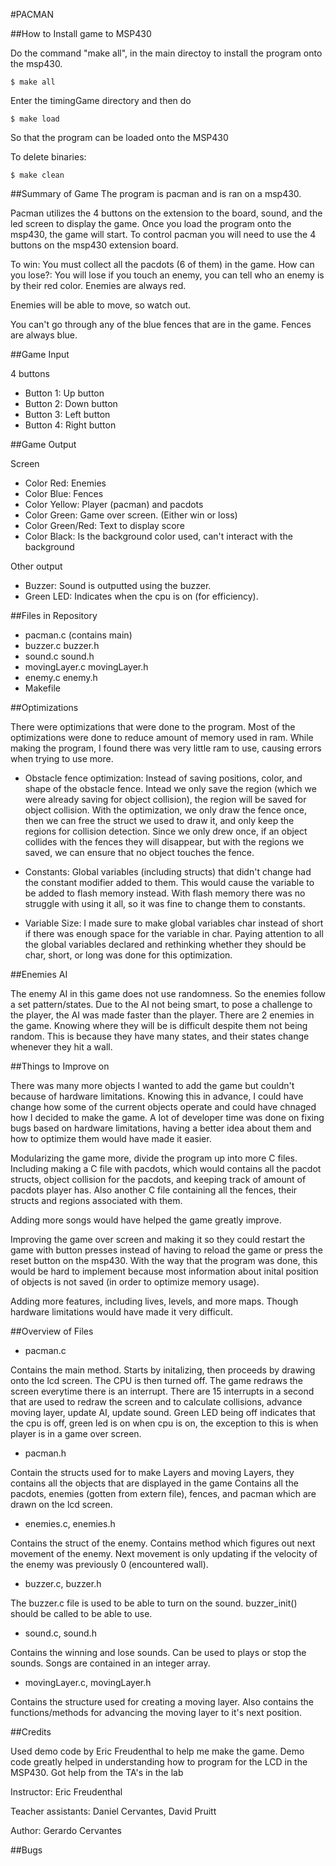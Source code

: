 

#PACMAN


##How to Install game to MSP430

Do the command "make all", in the main directoy to
install the program onto the msp430.

~~~
$ make all
~~~

Enter the timingGame directory and then do

~~~
$ make load
~~~

So that the program can be loaded onto the MSP430


To delete binaries:

~~~
$ make clean
~~~

##Summary of Game
The program is pacman and is ran on a msp430.

Pacman utilizes the 4 buttons on the extension to the board, sound, and the led screen to display the game.
Once you load the program onto the msp430, the game will start.
To control pacman you will need to use the 4 buttons on the msp430 extension board.

To win:  You must collect all the pacdots (6 of them) in the game.
How can you lose?: You will lose if you touch an enemy, you can tell who an enemy is by their red color.
Enemies are always red.

Enemies will be able to move, so watch out.

You can't go through any of the blue fences that are in the game.
Fences are always blue.

##Game Input

4 buttons
* Button 1:  Up button
* Button 2:  Down button
* Button 3:  Left button
* Button 4:  Right button

##Game Output

Screen

* Color Red: Enemies
* Color Blue: Fences
* Color Yellow: Player (pacman) and pacdots
* Color Green: Game over screen. (Either win or loss)
* Color Green/Red: Text to display score
* Color Black: Is the background color used, can't interact with the background

Other output

* Buzzer:   Sound is outputted using the buzzer.
* Green LED: Indicates when the cpu is on (for efficiency).


##Files in Repository

* pacman.c (contains main)
* buzzer.c buzzer.h
* sound.c sound.h
* movingLayer.c movingLayer.h
* enemy.c enemy.h
* Makefile



##Optimizations

There were optimizations that were done to the program.  Most of the optimizations were done to reduce
amount of memory used in ram.  While making the program, I found there was very little ram to use, causing errors
when trying to use more.

* Obstacle fence optimization:  Instead of saving positions, color, and shape of the obstacle fence.  Intead we only save the region (which
we were already saving for object collision), the region will be saved for object collision.  With the optimization, we only draw the fence once,
then we can free the struct we used to draw it, and only keep the regions for collision detection.  Since we only drew once, if an object collides
with the fences they will disappear, but with the regions we saved, we can ensure that no object touches the fence.

* Constants:  Global variables (including structs) that didn't change had the constant modifier added to them.  This would cause the variable to
be added to flash memory instead.  With flash memory there was no struggle with using it all, so it was fine to change them to constants.

* Variable Size:  I made sure to make global variables char instead of short if there was enough space for the variable in char.
Paying attention to all the global variables declared and rethinking whether they should be char, short, or long was done for this optimization.


##Enemies AI

The enemy AI in this game does not use randomness.  So the enemies follow a set pattern/states.  Due to the AI not being smart,
to pose a challenge to the player, the AI was made faster than the player.  There are 2 enemies in the game.  Knowing where they will be is difficult
despite them not being random.  This is because they have many states, and their states change whenever they hit a wall.


##Things to Improve on

There was many more objects I wanted to add the game but couldn't because of hardware limitations.  Knowing this in advance, I could have change
how some of the current objects operate and could have chnaged how I decided to make the game.  A lot of developer time was done on fixing bugs
based on hardware limitations, having a better idea about them and how to optimize them would have made it easier.

Modularizing the game more, divide the program up into more C files.  Including making a C file with pacdots, which would contains all the pacdot
structs, object collision for the pacdots, and keeping track of amount of pacdots player has.  Also another C file containing all the fences, their structs
and regions associated with them.

Adding more songs would have helped the game greatly improve.

Improving the game over screen and making it so they could restart the game with button presses instead of having to reload the game
or press the reset button on the msp430.  With the way that the program was done, this would be hard to implement because most information about inital
position of objects is not saved (in order to optimize memory usage).

Adding more features, including lives, levels, and more maps.  Though hardware limitations would have made it very difficult.



##Overview of Files


* pacman.c

Contains the main method. Starts by initalizing, then proceeds by drawing onto the lcd screen.  The CPU is then turned off.
The game redraws the screen everytime there is an interrupt.  There are 15 interrupts in a second that are used to redraw the screen
and to calculate collisions, advance moving layer, update AI, update sound.  Green LED being off indicates that the cpu is off, green led
is on when cpu is on, the exception to this is when player is in a game over screen.

* pacman.h

Contain the structs used for to make Layers and moving Layers, they contains all the objects that are displayed in the game
Contains all the pacdots, enemies (gotten from extern file), fences, and pacman which are drawn on the lcd screen. 

* enemies.c, enemies.h

Contains the struct of the enemy.  Contains method which figures out next movement of the enemy. Next movement is only
updating if the velocity of the enemy was previously 0 (encountered wall).

* buzzer.c, buzzer.h

The buzzer.c file is used to be able to turn on the sound.
buzzer_init() should be called to be able to use.

* sound.c, sound.h

Contains the winning and lose sounds. Can be used to plays or stop the sounds.
Songs are contained in an integer array.

* movingLayer.c, movingLayer.h

Contains the structure used for creating a moving layer.  Also contains the functions/methods for advancing the moving layer
to it's next position.


##Credits

Used demo code by Eric Freudenthal to help me make the game.
Demo code greatly helped in understanding how to program for the LCD in the MSP430.
Got help from the TA's in the lab

Instructor: Eric Freudenthal

Teacher assistants: Daniel Cervantes, David Pruitt

Author: Gerardo Cervantes


##Bugs